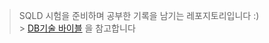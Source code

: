 > SQLD 시험을 준비하며 공부한 기록을 남기는 레포지토리입니다 :) <br/> > [DB기술 바이블](https://dataonair.or.kr/db-tech-reference/d-guide/sql/) 을 참고합니다
